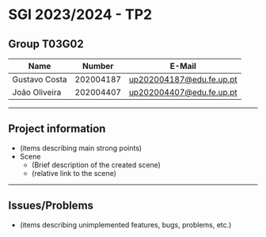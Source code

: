 # SGI 2023/2024 - TP2

## Group T03G02
| Name             | Number    | E-Mail             |
| ---------------- | --------- | ------------------ |
| Gustavo Costa         | 202004187 | up202004187@edu.fe.up.pt                |
| João Oliveira         | 202004407 | up202004407@edu.fe.up.pt               |

----
## Project information

- (items describing main strong points)
- Scene
  - (Brief description of the created scene)
  - (relative link to the scene)
----
## Issues/Problems

- (items describing unimplemented features, bugs, problems, etc.)
